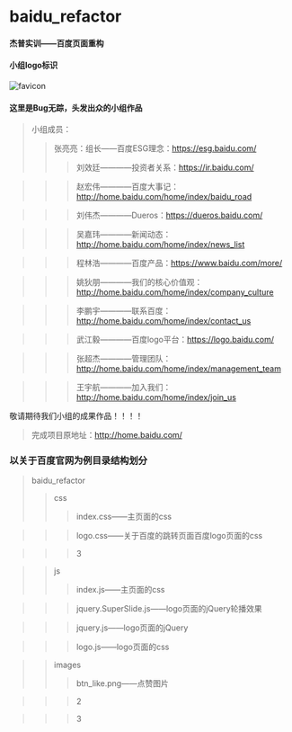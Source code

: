 # baidu_refactor
#### 杰普实训——百度页面重构
#### 小组logo标识
![favicon](https://user-images.githubusercontent.com/64067593/124287063-2d77f600-db82-11eb-9296-a457c0cc7d77.jpg)
#### 这里是Bug无踪，头发出众的小组作品
> 小组成员：
>> 张亮亮：组长——百度ESG理念：https://esg.baidu.com/
>>> 刘效廷————投资者关系：https://ir.baidu.com/

>>> 赵宏伟————百度大事记：http://home.baidu.com/home/index/baidu_road

>>> 刘伟杰————Dueros：https://dueros.baidu.com/

>>> 吴嘉玮————新闻动态：http://home.baidu.com/home/index/news_list

>>> 程林浩————百度产品：https://www.baidu.com/more/

>>> 姚狄朋————我们的核心价值观：http://home.baidu.com/home/index/company_culture

>>> 李鹏宇————联系百度：http://home.baidu.com/home/index/contact_us

>>> 武江毅————百度logo平台：https://logo.baidu.com/

>>> 张超杰————管理团队：http://home.baidu.com/home/index/management_team

>>> 王宇航————加入我们：http://home.baidu.com/home/index/join_us


敬请期待我们小组的成果作品！！！！
>完成项目原地址：http://home.baidu.com/
### 以关于百度官网为例目录结构划分
> baidu_refactor
>> css
>>> index.css——主页面的css

>>> logo.css——关于百度的跳转页面百度logo页面的css

>>> 3

>>js
>>> index.js——主页面的css

>>> jquery.SuperSlide.js——logo页面的jQuery轮播效果

>>> jquery.js——logo页面的jQuery

>>>logo.js——logo页面的css

>>images
>>> btn_like.png——点赞图片

>>> 2

>>> 3

